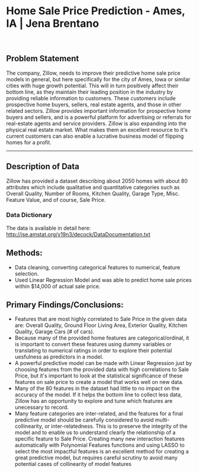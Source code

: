 # Home Sale Price Prediction - Ames, IA  |  Jena Brentano
​
​
## Problem Statement
The company, Zillow, needs to improve their predictive home sale price models in general, but here specifically for the city of Ames, Iowa or similar cities with huge growth potential. This will in turn positively affect their bottom line, as they maintain their leading position in the industry by providing reliable information to customers. These customers include prospective home buyers, sellers, real estate agents, and those in other related sectors. Zillow provides important information for prospective home buyers and sellers, and is a powerful platform for advertising or referrals for real-estate agents and service providers. Zillow is also expanding into the physical real estate market. What makes them an excellent resource to it's current customers can also enable a lucrative business model of flipping homes for a profit.
    
---
## Description of Data
Zillow has provided a dataset describing about 2050 homes with about 80 attributes which include qualitative and quantitative categories such as Overall Quality, Number of Rooms, Kitchen Quality, Garage Type, Misc. Feature Value, and of course, Sale Price.
    
### Data Dictionary
The data is available in detail here: http://jse.amstat.org/v19n3/decock/DataDocumentation.txt

## Methods:

- Data cleaning, converting categorical features to numerical, feature selection.
​
- Used Linear Regression Model and was able to predict home sale prices within $14,000 of actual sale price.

## Primary Findings/Conclusions:

- Features that are most highly correlated to Sale Price in the given data are: Overall Quality, Ground Floor Living Area, Exterior Quality, Kitchen Quality, Garage Cars (# of cars).
​
- Because many of the provided home features are categorical/ordinal, it is important to convert these features using dummy variables or translating to numerical ratings in order to explore their potential uesfulness as predictors in a model.
​
- A powerful predictive model can be made with Linear Regression just by choosing features from the provided data with high correlations to Sale Price, but it's important to look at the statistical significance of these features on sale price to create a model that works well on new data. 
​
- Many of the 80 features in the dataset had little to no impact on the accuracy of the model. If it helps the bottom line to collect less data, Zillow has an opportunity to explore and tune which features are unecessary to record.
​
- Many feature categories are inter-related, and the features for a final predictive model should be carefully considered to avoid multi-collinearity, or inter-relatedness. This is to preserve the integrity of the model and to enable us to understand clearly the relationship of a specific feature to Sale Price. Creating many new interaction features automatically with Polynomial Features functions and using LASSO to select the most impactful features is an excellent method for creating a great predictive model, but requires careful scrutiny to avoid many potential cases of collinearity of model features
